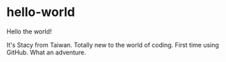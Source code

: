# hello-world
Hello the world!

It's Stacy from Taiwan. Totally new to the world of coding.
First time using GitHub. What an adventure.
